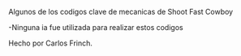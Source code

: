 Algunos de los codigos clave de mecanicas de Shoot Fast Cowboy 

-Ninguna ia fue utilizada para realizar estos codigos


Hecho por Carlos Frinch.

